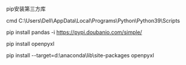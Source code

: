 pip安装第三方库

cmd C:\Users\Dell\AppData\Local\Programs\Python\Python39\Scripts



pip install pandas -i https://pypi.doubanio.com/simple/

pip install openpyxl 

pip install --target=d:\anaconda\lib\site-packages openpyxl

